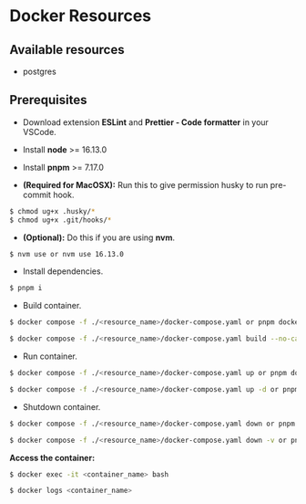 # Docker Resources

## Available resources

- postgres

## Prerequisites

- Download extension **ESLint** and **Prettier - Code formatter** in your VSCode.
- Install **node** >= 16.13.0
- Install **pnpm** >= 7.17.0

- **(Required for MacOSX):** Run this to give permission husky to run pre-commit hook.

```bash
$ chmod ug+x .husky/*
$ chmod ug+x .git/hooks/*
```

- **(Optional):** Do this if you are using **nvm**.

```bash
$ nvm use or nvm use 16.13.0
```

- Install dependencies.

```bash
$ pnpm i
```

- Build container.

```bash
$ docker compose -f ./<resource_name>/docker-compose.yaml or pnpm docker:<resource_name> build # Build with cache
```

```bash
$ docker compose -f ./<resource_name>/docker-compose.yaml build --no-cache or pnpm docker:<resource_name> build --no-cache # Build with no cache
```

- Run container.

```bash
$ docker compose -f ./<resource_name>/docker-compose.yaml up or pnpm docker:<resource_name> up # Run in foreground
```

```bash
$ docker compose -f ./<resource_name>/docker-compose.yaml up -d or pnpm docker:<resource_name> up -d # Run in background
```

- Shutdown container.

```bash
$ docker compose -f ./<resource_name>/docker-compose.yaml down or pnpm docker:<resource_name> down # Remove without volumes
```

```bash
$ docker compose -f ./<resource_name>/docker-compose.yaml down -v or pnpm docker:<resource_name> down -v # Remove with volumes
```

**Access the container:**

```bash
$ docker exec -it <container_name> bash
```

```bash
$ docker logs <container_name>
```
